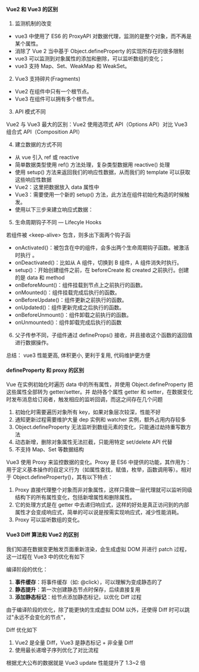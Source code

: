 <!--
 * @Author: Shu Binqi
 * @Date: 2023-03-02 01:30:09
 * @LastEditors: Shu Binqi
 * @LastEditTime: 2023-03-02 01:32:20
 * @Description: Vue2 和 Vue3 的区别
 * @Version: 1.0.0
 * @FilePath: \interviewQuestions\Vue\Vue2-3的区别.md
-->

#### Vue2 和 Vue3 的区别

1. 监测机制的改变

- vue3 中使用了 ES6 的 ProxyAPI 对数据代理，监测的是整个对象，而不再是某个属性。
- 消除了 Vue 2 当中基于 Object.defineProperty 的实现所存在的很多限制
- vue3 可以监测到对象属性的添加和删除，可以监听数组的变化；
- vue3 支持 Map、Set、WeakMap 和 WeakSet。

2. Vue3 支持碎片(Fragments)

- Vue2 在组件中只有一个根节点。
- Vue3 在组件可以拥有多个根节点。

3. API 模式不同

Vue2 与 Vue3 最大的区别：Vue2 使用选项式 API（Options API）对比 Vue3 组合式 API（Composition API）

4. 建立数据的方式不同

- 从 vue 引入 ref 或 reactive
- 简单数据类型使用 ref() 方法处理，复杂类型数据用 reactive() 处理
- 使用 setup() 方法来返回我们的响应性数据，从而我们的 template 可以获取这些响应性数据
- Vue2：这里把数据放入 data 属性中
- Vue3：需要使用一个新的 setup() 方法，此方法在组件初始化构造的时候触发。
- 使用以下三步来建立响应式数据：

5. 生命周期钩子不同 — Lifecyle Hooks

若组件被 &lt;keep-alive&gt; 包含，则多出下面两个钩子函

- onActivated()：被包含在中的组件，会多出两个生命周期钩子函数。被激活时执行 。
- onDeactivated()：比如从 A 组件，切换到 B 组件，A 组件消失时执行。
- setup()：开始创建组件之前，在 beforeCreate 和 created 之前执行。创建的是 data 和 method
- onBeforeMount()：组件挂载到节点上之前执行的函数。
- onMounted()：组件挂载完成后执行的函数。
- onBeforeUpdate()：组件更新之前执行的函数。
- onUpdated()：组件更新完成之后执行的函数。
- onBeforeUnmount()：组件卸载之前执行的函数。
- onUnmounted()：组件卸载完成后执行的函数

6. 父子传参不同，子组件通过 defineProps() 接收，并且接收这个函数的返回值进行数据操作。

总结： vue3 性能更高, 体积更小, 更利于复用, 代码维护更方便

#### defineProperty 和 proxy 的区别

Vue 在实例初始化时遍历 data 中的所有属性，并使用 Object.defineProperty 把这些属性全部转为 getter/setter。并 劫持各个属性 getter 和 setter，在数据变化时发布消息给订阅者，触发相应的监听回调，而这之间存在几个问题

1. 初始化时需要遍历对象所有 key，如果对象层次较深，性能不好
1. 通知更新过程需要维护大量 dep 实例和 watcher 实例，额外占用内存较多
1. Object.defineProperty 无法监听到数组元素的变化，只能通过劫持重写数方法
1. 动态新增，删除对象属性无法拦截，只能用特定 set/delete API 代替
1. 不支持 Map、Set 等数据结构

Vue3 使用 Proxy 来监控数据的变化。Proxy 是 ES6 中提供的功能，其作用为：用于定义基本操作的自定义行为（如属性查找，赋值，枚举，函数调用等）。相对于 Object.defineProperty()，其有以下特点：

1. Proxy 直接代理整个对象而非对象属性，这样只需做一层代理就可以监听同级结构下的所有属性变化，包括新增属性和删除属性。
1. 它的处理方式是在 getter 中去递归响应式，这样的好处是真正访问到的内部属性才会变成响应式，简单的可以说是按需实现响应式，减少性能消耗。
1. Proxy 可以监听数组的变化。

#### Vue3 Diff 算法和 Vue2 的区别

我们知道在数据变更触发页面重新渲染，会生成虚拟 DOM 并进行 patch 过程，这一过程在 Vue3 中的优化有如下

编译阶段的优化：

1. **事件缓存**：将事件缓存（如: @click），可以理解为变成静态的了
1. **静态提升**：第一次创建静态节点时保存，后续直接复用
1. **添加静态标记**：给节点添加静态标记，以优化 Diff 过程

由于编译阶段的优化，除了能更快的生成虚拟 DOM 以外，还使得 Diff 时可以跳过"永远不会变化的节点"，

Diff 优化如下

1. Vue2 是全量 Diff，Vue3 是静态标记 + 非全量 Diff
1. 使用最长递增子序列优化了对比流程

根据尤大公布的数据就是 Vue3 update 性能提升了 1.3~2 倍